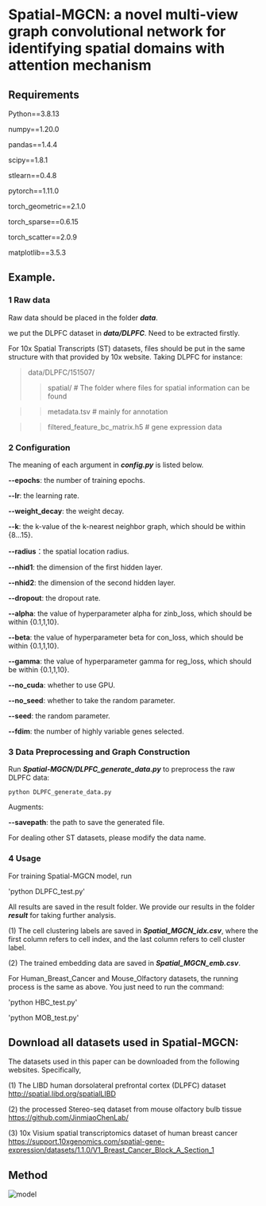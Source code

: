 # Spatial-MGCN: a novel multi-view graph convolutional network for identifying spatial domains with attention mechanism

## Requirements 
Python==3.8.13

numpy==1.20.0

pandas==1.4.4

scipy==1.8.1

stlearn==0.4.8

pytorch==1.11.0

torch_geometric==2.1.0

torch_sparse==0.6.15

torch_scatter==2.0.9

matplotlib==3.5.3



## Example.

### 1 Raw data 

Raw data should be placed in the folder ***data***.

we put the DLPFC dataset in ***data/DLPFC***. Need to be extracted firstly.

For 10x Spatial Transcripts (ST) datasets, files should be put in the same structure with that provided by 10x website. Taking DLPFC for instance:

> data/DLPFC/151507/ 
  >> spatial/  # The folder where files for spatial information can be found 
  
  >> metadata.tsv # mainly for annotation
  
  >> filtered_feature_bc_matrix.h5 # gene expression data


### 2 Configuration

The meaning of each argument in ***config.py*** is listed below.

**--epochs**: the number of training epochs.

**--lr**: the learning rate.

**--weight_decay**: the weight decay.

**--k**: the k-value of the k-nearest neighbor graph, which should be within {8...15}.

**--radius**：the spatial location radius.

**--nhid1**: the dimension of the first hidden layer. 

**--nhid2**: the dimension of the second hidden layer. 

**--dropout**: the dropout rate.

**--alpha**: the value of hyperparameter alpha for zinb_loss, which should be within {0.1,1,10}. 

**--beta**: the value of hyperparameter beta for con_loss, which should be within {0.1,1,10}. 

**--gamma**: the value of hyperparameter gamma for reg_loss, which should be within {0.1,1,10}. 

**--no_cuda**: whether to use GPU.

**--no_seed**: whether to take the random parameter.

**--seed**: the random parameter.

**--fdim**: the number of highly variable genes selected.



### 3 Data Preprocessing and Graph Construction

Run ***Spatial-MGCN/DLPFC_generate_data.py*** to preprocess the raw DLPFC data:

`python DLPFC_generate_data.py`

Augments:

**--savepath**: the path to save the generated file.

For dealing other ST datasets, please modify the data name. 


### 4 Usage

For training Spatial-MGCN model, run

'python DLPFC_test.py'

All results are saved in the result folder. We provide our results in the folder ***result*** for taking further analysis. 

(1) The cell clustering labels are saved in ***Spatial_MGCN_idx.csv***, where the first column refers to cell index, and the last column refers to cell cluster label. 

(2) The trained embedding data are saved in ***Spatial_MGCN_emb.csv***.

For Human_Breast_Cancer and Mouse_Olfactory datasets, the running process is the same as above. You just need to run the command:

'python HBC_test.py'

'python MOB_test.py'



## Download all datasets used in Spatial-MGCN:

The datasets used in this paper can be downloaded from the following websites. Specifically, 

(1) The LIBD human dorsolateral prefrontal cortex (DLPFC) dataset http://spatial.libd.org/spatialLIBD 

(2) the processed Stereo-seq dataset from mouse olfactory bulb tissue https://github.com/JinmiaoChenLab/

(3) 10x Visium spatial transcriptomics dataset of human breast cancer https://support.10xgenomics.com/spatial-gene-expression/datasets/1.1.0/V1_Breast_Cancer_Block_A_Section_1

## Method

![model](https://github.com/cs-wangbo/Spatial-MGCN/blob/master/Spatial-MGCN/result/Spatial-MGCN.png)

